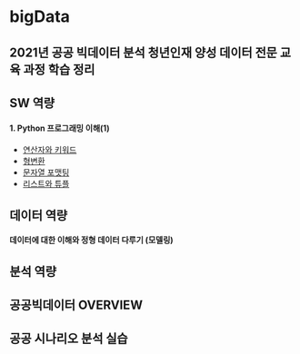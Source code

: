 # bigData
2021년 공공 빅데이터 분석 청년인재 양성 데이터 전문 교육 과정 학습 정리
--------------
## SW 역량
#### 1. Python 프로그래밍 이해(1)
* [연산자와 키워드](https://github.com/Zzeongyx2/bigData/blob/main/DAY_1/%EC%8B%A4%EC%8A%B5(1).py)
* [형변환](https://github.com/Zzeongyx2/bigData/blob/main/DAY_1/%EC%8B%A4%EC%8A%B5(2).py)
* [문자열 포맷팅](https://github.com/Zzeongyx2/bigData/blob/main/DAY_1/%EC%8B%A4%EC%8A%B5(3).py)
* [리스트와 튜플](https://github.com/Zzeongyx2/bigData/blob/main/DAY_1/%EC%8B%A4%EC%8A%B5(4).py)

## 데이터 역량
#### 데이터에 대한 이해와 정형 데이터 다루기 (모델링)

## 분석 역량

## 공공빅데이터 OVERVIEW

## 공공 시나리오 분석 실습
